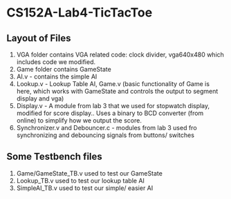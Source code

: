 # CS152A-Lab4-TicTacToe

## Layout of Files

1. VGA folder contains VGA related code: clock divider, vga640x480 which includes code we modified.
2. Game folder contains GameState
3. AI.v - contains the simple AI
4. Lookup.v - Lookup Table AI, Game.v (basic functionality of Game is here, which works with GameState and controls the output to segment display and vga)
5. Display.v - A module from lab 3 that we used for stopwatch display, modified for score display..  Uses a binary to BCD converter (from online) to simplify how we output the score.
6. Synchronizer.v and Debouncer.c - modules from lab 3 used fro synchronizing and debouncing signals from buttons/ switches

## Some Testbench files
1. Game/GameState_TB.v used to test our GameState
2. Lookup_TB.v used to test our lookup table AI
3. SimpleAI_TB.v used to test our simple/ easier AI

